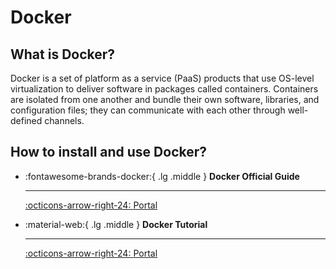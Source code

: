 # Docker

## What is Docker?

Docker is a set of platform as a service (PaaS) products that use OS-level virtualization to deliver software in packages called containers. Containers are isolated from one another and bundle their own software, libraries, and configuration files; they can communicate with each other through well-defined channels.

## How to install and use Docker?

<div class="grid cards" markdown>

-   :fontawesome-brands-docker:{ .lg .middle } __Docker Official Guide__
    
    ---

    [:octicons-arrow-right-24: <a href="https://docs.docker.com/" target="_blank"> Portal </a>](#)

-   :material-web:{ .lg .middle } __Docker Tutorial__

    ---

    [:octicons-arrow-right-24: <a href="https://www.tutorialspoint.com/docker/index.htm" target="_blank"> Portal </a>](#)

</div>